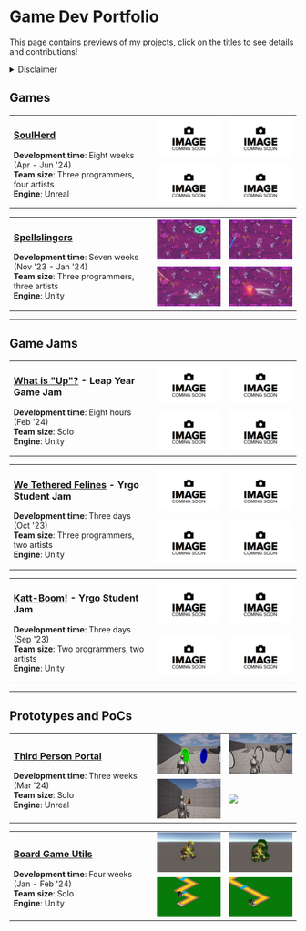 # Game Dev Portfolio
This page contains previews of my projects, click on the titles to see details and contributions!


<details><summary>Disclaimer</summary>
I like writing code, unlike taking screenshots/videos and writing short stories.

Because of that, this page is probably going to be under construction for a while longer.
</details>

## Games

<table>
  <tr>
  <td width="50%" rowspan="2">

### [SoulHerd](Games/SoulHerd#soulherd)
**Development time**: Eight weeks (Apr - Jun '24)  
**Team size**: Three programmers, four artists  
**Engine**: Unreal 
      
  </td>
  <td width="25%" margin="0px" padding="0px"><img src="Images/SoulHerd/../ComingSoon.jpg" /></td>
  <td width="25%" margin="0px" padding="0px"><img src="Images/SoulHerd/../ComingSoon.jpg" /></td>
  </tr>
  <tr>
  <td width="25%"><img src="Images/SoulHerd/../ComingSoon.jpg" /></td>
  <td width="25%"><img src="Images/SoulHerd/../ComingSoon.jpg" /></td>
  </tr>
</table>

<table>
  <tr>
    <td width="50%" rowspan="2">

### [Spellslingers](Games/Spellslingers#spellslingers)
**Development time**: Seven weeks (Nov '23 - Jan '24)  
**Team size**: Three programmers, three artists  
**Engine**: Unity  
      
  </td>
  <td width="25%" margin="0px" padding="0px"><img src="Images/Spellslingers/Preview0.png" /></td>
  <td width="25%" margin="0px" padding="0px"><img src="Images/Spellslingers/Preview1.png" /></td>
  </tr>
  <tr>
  <td width="25%"><img src="Images/Spellslingers/Preview2.png" /></td>
  <td width="25%"><img src="Images/Spellslingers/Preview3.png" /></td>
  </tr>
</table>

---

## Game Jams

<table>
  <tr>
    <td width="50%" rowspan="2">

### [What is "Up"?](GameJams/WhatIsUp#what-is-up) - Leap Year Game Jam
**Development time**: Eight hours (Feb '24)  
**Team size**: Solo  
**Engine**: Unity  
      
  </td>
  <td width="25%" margin="0px" padding="0px"><img src="Images/WhatIsUp/../ComingSoon.jpg" /></td>
  <td width="25%" margin="0px" padding="0px"><img src="Images/WhatIsUp/../ComingSoon.jpg" /></td>
  </tr>
  <tr>
  <td width="25%"><img src="Images/WhatIsUp/../ComingSoon.jpg" /></td>
  <td width="25%"><img src="Images/WhatIsUp/../ComingSoon.jpg" /></td>
  </tr>
</table>

<table>
  <tr>
    <td width="50%" rowspan="2">

### [We Tethered Felines](GameJams/WeTetheredFelines#we-tethered-felines) - Yrgo Student Jam
**Development time**: Three days (Oct '23)  
**Team size**: Three programmers, two artists  
**Engine**: Unity  
      
  </td>
  <td width="25%" margin="0px" padding="0px"><img src="Images/WeTetheredFelines/../ComingSoon.jpg" /></td>
  <td width="25%" margin="0px" padding="0px"><img src="Images/WeTetheredFelines/../ComingSoon.jpg" /></td>
  </tr>
  <tr>
  <td width="25%"><img src="Images/WeTetheredFelines/../ComingSoon.jpg" /></td>
  <td width="25%"><img src="Images/WeTetheredFelines/../ComingSoon.jpg" /></td>
  </tr>
</table>

<table>
  <tr>
    <td width="50%" rowspan="2">
      
### [Katt-Boom!](GameJams/KattBoom#katt-boom) - Yrgo Student Jam
**Development time**: Three days (Sep '23)  
**Team size**: Two programmers, two artists  
**Engine**: Unity  
      
  </td>
  <td width="25%" margin="0px" padding="0px"><img src="Images/KattBoom/../ComingSoon.jpg" /></td>
  <td width="25%" margin="0px" padding="0px"><img src="Images/KattBoom/../ComingSoon.jpg" /></td>
  </tr>
  <tr>
  <td width="25%"><img src="Images/KattBoom/../ComingSoon.jpg" /></td>
  <td width="25%"><img src="Images/KattBoom/../ComingSoon.jpg" /></td>
  </tr>
</table>

---

## Prototypes and PoCs

<table>
  <tr>
    <td width="50%" rowspan="2">

### [Third Person Portal](Prototypes/ThirdPersonPortal#third-person-portal)
**Development time**: Three weeks (Mar '24)   
**Team size**: Solo  
**Engine**: Unreal  
      
  </td>
  <td width="25%" margin="0px" padding="0px"><img src="Images/ThirdPersonPortal/Preview0.gif" /></td>
  <td width="25%" margin="0px" padding="0px"><img src="Images/ThirdPersonPortal/Preview1.gif" /></td>
  </tr>
  <tr>
  <td width="25%"><img src="Images/ThirdPersonPortal/Preview2.gif" /></td>
  <td width="25%"><img src="Images/ThirdPersonPortal/Preview3.gif" /></td>
  </tr>
</table>

<table>
  <tr>
    <td width="50%" rowspan="2">

### [Board Game Utils](Prototypes/BoardGameUtils#board-game-utils)
**Development time**: Four weeks (Jan - Feb '24)  
**Team size**: Solo  
**Engine**: Unity  
      
  </td>
  <td width="25%" margin="0px" padding="0px"><img src="Images/BoardGameUtils/Preview0.gif" /></td>
  <td width="25%" margin="0px" padding="0px"><img src="Images/BoardGameUtils/Preview1.gif" /></td>
  </tr>
  <tr>
  <td width="25%"><img src="Images/BoardGameUtils/Preview2.gif" /></td>
  <td width="25%"><img src="Images/BoardGameUtils/Preview3.gif" /></td>
  </tr>
</table>
